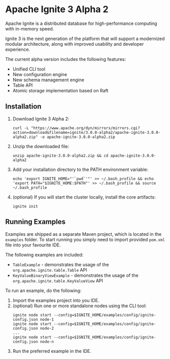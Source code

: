 # Apache Ignite 3 Alpha 2

Apache Ignite is a distributed database for high-performance computing with in-memory speed.

Ignite 3 is the next generation of the platform that will support a modernized modular architecture,
along with improved usability and developer experience.

The current alpha version includes the following features:
* Unified CLI tool
* New configuration engine
* New schema management engine
* Table API
* Atomic storage implementation based on Raft

## Installation

1. Download Ignite 3 Alpha 2:
   ```
   curl -L "https://www.apache.org/dyn/mirrors/mirrors.cgi?action=download&filename=ignite/3.0.0-alpha2/apache-ignite-3.0.0-alpha2.zip" -o apache-ignite-3.0.0-alpha2.zip
   ```
2. Unzip the downloaded file:
   ```
   unzip apache-ignite-3.0.0-alpha2.zip && cd apache-ignite-3.0.0-alpha2
   ```
3. Add your installation directory to the PATH environment variable:
   ```
   echo 'export IGNITE_HOME="'`pwd`'"' >> ~/.bash_profile && echo 'export PATH="$IGNITE_HOME:$PATH"' >> ~/.bash_profile && source ~/.bash_profile
   ```
4. (optional) If you will start the cluster locally, install the core artifacts:
   ```
   ignite init
   ```

## Running Examples

Examples are shipped as a separate Maven project, which is located in the `examples` folder.
To start running you simply need to import provided `pom.xml` file into your favourite IDE.

The following examples are included:
* `TableExample` - demonstrates the usage of the `org.apache.ignite.table.Table` API
* `KeyValueBinaryViewExample` - demonstrates the usage of the `org.apache.ignite.table.KeyValueView` API

To run an example, do the following:
1. Import the examples project into you IDE.
2. (optional) Run one or more standalone nodes using the CLI tool:
   ```
   ignite node start --config=$IGNITE_HOME/examples/config/ignite-config.json node-1
   ignite node start --config=$IGNITE_HOME/examples/config/ignite-config.json node-2
   ...
   ignite node start --config=$IGNITE_HOME/examples/config/ignite-config.json node-n
   ```
3. Run the preferred example in the IDE.
